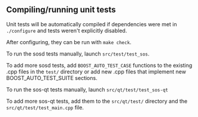 Compiling/running unit tests
------------------------------------

Unit tests will be automatically compiled if dependencies were met in `./configure`
and tests weren't explicitly disabled.

After configuring, they can be run with `make check`.

To run the sosd tests manually, launch `src/test/test_sos`.

To add more sosd tests, add `BOOST_AUTO_TEST_CASE` functions to the existing
.cpp files in the `test/` directory or add new .cpp files that
implement new BOOST_AUTO_TEST_SUITE sections.

To run the sos-qt tests manually, launch `src/qt/test/test_sos-qt`

To add more sos-qt tests, add them to the `src/qt/test/` directory and
the `src/qt/test/test_main.cpp` file.
